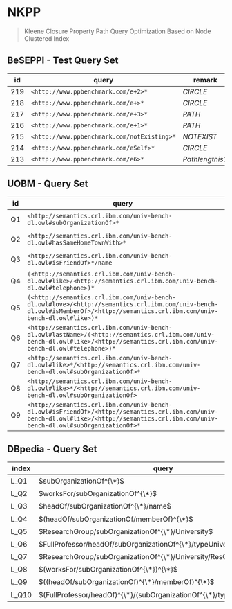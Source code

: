 # NKPP
> Kleene Closure Property Path Query Optimization Based on Node Clustered Index
## BeSEPPI - Test Query Set

| id | query                                                        | remark |
| ----- | ------------------------------------------------------------ | ---- |
| 219  | `<http://www.ppbenchmark.com/e+2>*`                                         | $CIRCLE$ |
| 218  | `<http://www.ppbenchmark.com/e+>*`                              | $CIRCLE$ |
| 217  | `<http://www.ppbenchmark.com/e+3>*`                      | $PATH$ |
| 216  | `<http://www.ppbenchmark.com/e+1>*`               | $PATH$ |
| 215  | `<http://www.ppbenchmark.com/notExisting>*`    | $NOTEXIST$ |
| 214  | `<http://www.ppbenchmark.com/eSelf>*`     | $CIRCLE$ |
| 213  | `<http://www.ppbenchmark.com/e6>*`       | $Path length is 1$ |

## UOBM - Query Set

| id | query                                                        | type |
| ----- | ------------------------------------------------------------ | ---- |
| Q1  | `<http://semantics.crl.ibm.com/univ-bench-dl.owl#subOrganizationOf>*`                                         | $S − KPPQ$ |
| Q2  | `<http://semantics.crl.ibm.com/univ-bench-dl.owl#hasSameHomeTownWith>*`                              | $S − KPPQ$ |
| Q3  | `<http://semantics.crl.ibm.com/univ-bench-dl.owl#isFriendOf>*/name`                            | $S − KPPQ$ |
| Q4  | `(<http://semantics.crl.ibm.com/univ-bench-dl.owl#like>/<http://semantics.crl.ibm.com/univ-bench-dl.owl#telephone>)*`                      | $E − KPPQ$ |
| Q5  | `(<http://semantics.crl.ibm.com/univ-bench-dl.owl#love>/<http://semantics.crl.ibm.com/univ-bench-dl.owl#isMemberOf>/<http://semantics.crl.ibm.com/univ-bench-dl.owl#like>)*`               | $E − KPPQ$ |
| Q6  | `<http://semantics.crl.ibm.com/univ-bench-dl.owl#lastName>/(<http://semantics.crl.ibm.com/univ-bench-dl.owl#like>/<http://semantics.crl.ibm.com/univ-bench-dl.owl#telephone>)*`    | $C − KPPQ$ |
| Q7  | `<http://semantics.crl.ibm.com/univ-bench-dl.owl#like>*/<http://semantics.crl.ibm.com/univ-bench-dl.owl#subOrganizationOf>*`     | $C − KPPQ$ |
| Q8  | `<http://semantics.crl.ibm.com/univ-bench-dl.owl#like>*/<http://semantics.crl.ibm.com/univ-bench-dl.owl#subOrganizationOf>`       | $C − KPPQ$ |
| Q9  | `<http://semantics.crl.ibm.com/univ-bench-dl.owl#isFriendOf>/<http://semantics.crl.ibm.com/univ-bench-dl.owl#like>/<http://semantics.crl.ibm.com/univ-bench-dl.owl#subOrganizationOf>*`                  | $C − KPPQ$ |

## DBpedia - Query Set

| index | query                                                        | type |
| ----- | ------------------------------------------------------------ | ---- |
| L_Q1  | $subOrganizationOf^{\*}$                                          | $KS_{one}$ |
| L_Q2  | $worksFor/subOrganizationOf^{\*}$                               | $KS_{one}$ |
| L_Q3  | $headOf/subOrganizationOf^{\*}/name$                            | $KS_{one}$ |
| L_Q4  | $(headOf/subOrganizationOf/memberOf)^{\*}$                      | $KS_{fm}$ |
| L_Q5  | $ResearchGroup/subOrganizationOf^{\*}/University$               | $KS_{one}$ |
| L_Q6  | $FullProfessor/headOf/subOrganizationOf^{\*}/typeUniversity$    | $KS_{one}$ |
| L_Q7  | $ResearchGroup/subOrganizationOf^{\*}/University/ResGroup^{\*}$     | $KS_{one}$ |
| L_Q8  | $(worksFor/subOrganizationOf^{\*})^{\*}$                           | $KS_{co}$ |
| L_Q9  | $((headOf/subOrganizationOf)^{\*}/memberOf)^{\*}$                  | $KS_{co}$ |
| L_Q10 | $(FullProfessor/headOf)^{\*}/(subOrganizationOf^{\*}/typeUniversity)^{\*}$ | $KS_{co}$ |
